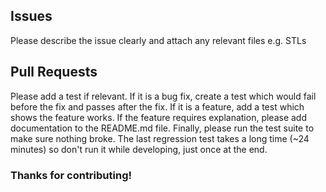 ## Issues
Please describe the issue clearly and attach any relevant files e.g. STLs

## Pull Requests
Please add a test if relevant. If it is a bug fix, create a test which would fail before the fix and passes after the fix. If it is a 
feature, add a test which shows the feature works. If the feature requires explanation, please add documentation to the README.md file. Finally,
please run the test suite to make sure nothing broke. The last regression test takes a long time (~24 minutes) so don't run it while developing, 
just once at the end.

### Thanks for contributing!
